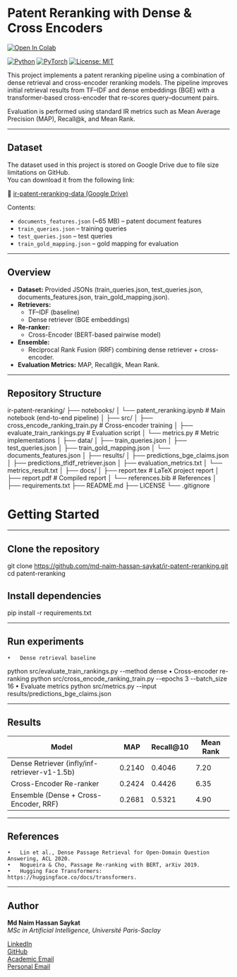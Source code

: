 # Patent Reranking with Dense & Cross Encoders


[![Open In Colab](https://colab.research.google.com/assets/colab-badge.svg)](https://colab.research.google.com/github/md-naim-hassan-saykat/ir-patent-reranking/blob/main/notebooks/patent_reranking.ipynb)

[![Python](https://img.shields.io/badge/Python-3.9%2B-blue)](https://www.python.org/downloads/release/python-390/)
[![PyTorch](https://img.shields.io/badge/PyTorch-2.0-red)](https://pytorch.org/get-started/)
[![License: MIT](https://img.shields.io/badge/License-MIT-green.svg)](LICENSE)

This project implements a patent reranking pipeline using a combination of dense retrieval and cross-encoder reranking models.
The pipeline improves initial retrieval results from TF–IDF and dense embeddings (BGE) with a transformer-based cross-encoder that re-scores query–document pairs.

Evaluation is performed using standard IR metrics such as Mean Average Precision (MAP), Recall@k, and Mean Rank.

---

## Dataset
The dataset used in this project is stored on Google Drive due to file size limitations on GitHub.  
You can download it from the following link:

🔗 [ir-patent-reranking-data (Google Drive)](https://drive.google.com/drive/folders/1Oy4Gp1KVO__O1JnX1V4JuZ0zy7jlK78J?usp=sharing)

Contents:
- `documents_features.json` (~65 MB) – patent document features
- `train_queries.json` – training queries
- `test_queries.json` – test queries
- `train_gold_mapping.json` – gold mapping for evaluation

---

## Overview
- **Dataset:** Provided JSONs (train_queries.json, test_queries.json, documents_features.json, train_gold_mapping.json).
- **Retrievers:**
  - TF–IDF (baseline)
  - Dense retriever (BGE embeddings)
- **Re-ranker:**
  - Cross-Encoder (BERT-based pairwise model)
- **Ensemble:**
  - Reciprocal Rank Fusion (RRF) combining dense retriever + cross-encoder.
- **Evaluation Metrics:** MAP, Recall@k, Mean Rank.

---

## Repository Structure
ir-patent-reranking/
├── notebooks/
│   └── patent_reranking.ipynb         # Main notebook (end-to-end pipeline)
│
├── src/
│   ├── cross_encode_ranking_train.py  # Cross-encoder training
│   ├── evaluate_train_rankings.py     # Evaluation script
│   └── metrics.py                     # Metric implementations
│
├── data/
│   ├── train_queries.json
│   ├── test_queries.json
│   ├── train_gold_mapping.json
│   └── documents_features.json
│
├── results/
│   ├── predictions_bge_claims.json
│   ├── predictions_tfidf_retriever.json
│   ├── evaluation_metrics.txt
│   └── metrics_result.txt
│
├── docs/
│   ├── report.tex        # LaTeX project report
│   ├── report.pdf        # Compiled report
│   └── references.bib    # References
│
├── requirements.txt
├── README.md
├── LICENSE
└── .gitignore
# Getting Started

---

## Clone the repository
git clone https://github.com/md-naim-hassan-saykat/ir-patent-reranking.git
cd patent-reranking
## Install dependencies
pip install -r requirements.txt

---

## Run experiments
	•	Dense retrieval baseline
python src/evaluate_train_rankings.py --method dense
 	•	Cross-encoder re-ranking
python src/cross_encode_ranking_train.py --epochs 3 --batch_size 16
  	•	Evaluate metrics
python src/metrics.py --input results/predictions_bge_claims.json

---

## Results  

| Model                                   | MAP   | Recall@10 | Mean Rank |
|-----------------------------------------|-------|-----------|-----------|
| Dense Retriever (infly/inf-retriever-v1-1.5b) | 0.2140 | 0.4046    | 7.20      |
| Cross-Encoder Re-ranker                 | 0.2424 | 0.4426    | 6.35      |
| Ensemble (Dense + Cross-Encoder, RRF)   | 0.2681 | 0.5321    | 4.90      |

---

## References
	•	Lin et al., Dense Passage Retrieval for Open-Domain Question Answering, ACL 2020.
	•	Nogueira & Cho, Passage Re-ranking with BERT, arXiv 2019.
	•	Hugging Face Transformers: https://huggingface.co/docs/transformers.

---

 ## Author

 **Md Naim Hassan Saykat**  
*MSc in Artificial Intelligence, Université Paris-Saclay*  

[LinkedIn](https://www.linkedin.com/in/md-naim-hassan-saykat/)  
[GitHub](https://github.com/md-naim-hassan-saykat)  
[Academic Email](mailto:md-naim-hassan.saykat@universite-paris-saclay.fr)  
[Personal Email](mailto:mdnaimhassansaykat@gmail.com) 

